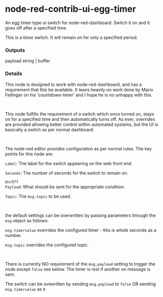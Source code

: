 # node-red-contrib-ui-egg-timer
An egg timer type ui switch for node-red-dashboard. Switch it on and it goes off after a specified time.
    <p>This is a timer switch. It will remain on for only a specified period.</p>
    <h3>Outputs</h3>
        <dl class="message-properties">
        <dt>payload
            <span class="property-type">string | buffer</span>
        </dt>
    <h3>Details</h3>
    <p>This node is designed to work with node-red-dashboard, and has a requirement that this be available. It leans heavily on work done by Mario Fellinger on his 'countdown-timer' and I hope he is no unhappy with this.</p>
    <br>
    <p>This node fulfills the requirement of a switch which once turned on, stays on for a specified time and then automatically turns off. 
        As ever, overrides are provided allowing better control within automated systems, but the UI is basically a switch as per normal dashboard.</p>
    <br>
    <p> The node-red editor provides configuration as per normal rules. The key points for this node are:</p>
    <p> <code>Label</code>: The label for the switch appearing on the web front end</p>
    <p> <code>Seconds</code>: The number of seconds for the switch to remain on.</p>
    <p> <code>On/Off Payload</code>: What should be sent for the appropriate condition.</p>
    <p> <code>Topic</code>: The <code>msg.topic</code> to be used.</p>
    <br>
    <p> the default settings can be overwritten by passing parameters through the <code>msg</code> object as follows: </p>
    <p> <code>msg.timervalue</code> overrides the configured timer - this is whole seconds as a number.</p>
    <p> <code>msg.topic</code> overrides the configured topic.</p>
    <br>
    <p> There is currently NO requirement of the <code>msg.payload</code> setting to trigger the node except <code>false</code> see below. The timer is rest if another on message is sent.</p>
    <p> The switch can be ovewritten by sending <code>msg.payload</code> to <code>false</code> OR sending <code>msg.timervalue</code> as <code>0</code></p>
    <br>
